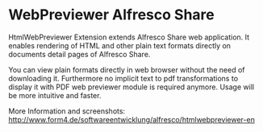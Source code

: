 # WebPreviewer Alfresco Share
HtmlWebPreviewer Extension extends Alfresco Share web application. It enables rendering of HTML and other plain text formats directly on documents detail pages of Alfresco Share.

You can view plain formats directly in web browser without the need of downloading it. Furthermore no implicit text to pdf transformations to display it with PDF web previewer module is required anymore. Usage will be more intuitive and faster.

More Information and screenshots: http://www.form4.de/softwareentwicklung/alfresco/htmlwebpreviewer-en



